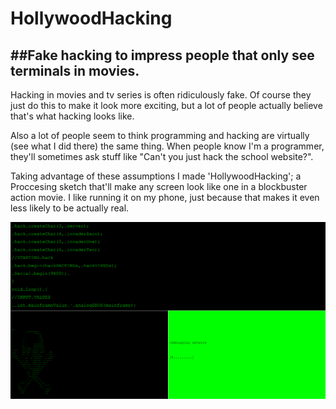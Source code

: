 # HollywoodHacking
##Fake hacking to impress people that only see terminals in movies.
----
Hacking in movies and tv series is often ridiculously fake. Of course they just do this to make it look more exciting, but a lot of people actually believe that's what hacking looks like.

Also a lot of people seem to think programming and hacking are virtually (see what I did there) the same thing. When people know I'm a programmer, they'll sometimes ask stuff like "Can't you just hack the school website?". 

Taking advantage of these assumptions I made 'HollywoodHacking'; a Proccesing sketch that'll make any screen look like one in a blockbuster action movie. I like running it on my phone, just because that makes it even less likely to be actually real.

![HollywoodHacking on PC](/Pc/Hack_486F6C6C79776F6F64/screenshot.png)
